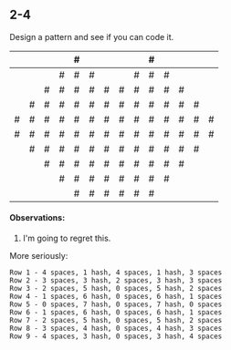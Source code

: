 ## 2-4

Design a pattern and see if you can code it.

|     |     |     |     | #   |     |     |     |     | #   |     |     |     |     |
| --- | --- | --- | --- | --- | --- | --- | --- | --- | --- | --- | --- | --- | --- |
|     |     |     | #   | #   | #   |     |     | #   | #   | #   |     |     |     |
|     |     | #   | #   | #   | #   | #   | #   | #   | #   | #   | #   |     |     |
|     | #   | #   | #   | #   | #   | #   | #   | #   | #   | #   | #   | #   |     |
| #   | #   | #   | #   | #   | #   | #   | #   | #   | #   | #   | #   | #   | #   |
| #   | #   | #   | #   | #   | #   | #   | #   | #   | #   | #   | #   | #   | #   |
|     | #   | #   | #   | #   | #   | #   | #   | #   | #   | #   | #   | #   |     |
|     |     | #   | #   | #   | #   | #   | #   | #   | #   | #   | #   |     |     |
|     |     |     | #   | #   | #   | #   | #   | #   | #   | #   |     |     |     |
|     |     |     |     | #   | #   | #   | #   | #   | #   |     |     |     |     |

#### Observations:

1. I'm going to regret this.

More seriously:

```
Row 1 - 4 spaces, 1 hash, 4 spaces, 1 hash, 3 spaces
Row 2 - 3 spaces, 3 hash, 2 spaces, 3 hash, 3 spaces
Row 3 - 2 spaces, 5 hash, 0 spaces, 5 hash, 2 spaces
Row 4 - 1 spaces, 6 hash, 0 spaces, 6 hash, 1 spaces
Row 5 - 0 spaces, 7 hash, 0 spaces, 7 hash, 0 spaces
Row 6 - 1 spaces, 6 hash, 0 spaces, 6 hash, 1 spaces
Row 7 - 2 spaces, 5 hash, 0 spaces, 5 hash, 2 spaces
Row 8 - 3 spaces, 4 hash, 0 spaces, 4 hash, 3 spaces
Row 9 - 4 spaces, 3 hash, 0 spaces, 3 hash, 4 spaces
```
